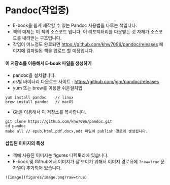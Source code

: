 # Pandoc(작업중)
- E-book을 쉽게 제작할 수 있는 Pandoc 사용법을 다루는 책입니다.
- 책의 예제는 이 책의 소스코드 입니다. 이 리포지터리를 다운받는 것 자체가 소스코드를 내려받는 구조입니다.
- 작업이 어느정도 완료되면 https://github.com/khw7096/pandoc/releases 페이지에 컴파일된 책을 업로드 할 예정입니다.

#### 이 저장소를 이용해서 E-book 파일을 생성하기
- pandoc을 설치합니다.
- os별 바이너리 다운로드 사이트 : https://github.com/jgm/pandoc/releases
- yum 또는 brew를 이용한 쉬운설치법
```
yum install pandoc    // linux
brew install pandoc   // macOS
```

- Git을 이용해서 이 저장소를 복사합니다.
```
git clone https://github.com/khw7096/pandoc.git
cd pandoc
make all // epub,html,pdf,docx,odt 파일이 publish 경로에 생성됩니다.
```

#### 삽입된 이미지의 특성
- 책에 사용된 이미지는 figures 디렉토리에 있습니다.
- E-book 및 Github에서 이미지가 잘 보이기 위해서 이미지 경로뒤에 `?raw=true` 문자열이 추가되어 있습니다.
```
![image](figures/image.png?raw=true)
```
